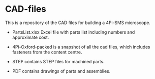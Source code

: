 # CAD-files

This is a repository of the CAD files for building a 4Pi-SMS
microscope.

* PartsList.xlsx Excel file with parts list including numbers and
  approximate cost.

* 4Pi-Oxford-packed is a snapshot of all the cad files, which includes
  fasteners from the content centre.

* STEP contains STEP files for machined parts.

* PDF contains drawings of parts and assemblies.


